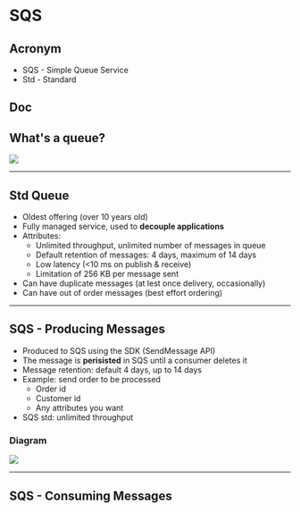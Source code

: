 # SQS

## Acronym
* SQS - Simple Queue Service
* Std - Standard

## Doc

## What's a queue?
[<img src="https://i.imgur.com/PD7If3O.png">](https://i.imgur.com/PD7If3O.png)

---

## Std Queue
* Oldest offering (over 10 years old)
* Fully managed service, used to **decouple applications**
* Attributes:
    * Unlimited throughput, unlimited number of messages in queue
    * Default retention of messages: 4 days, maximum of 14 days
    * Low latency (<10 ms on publish & receive)
    * Limitation of 256 KB per message sent
* Can have duplicate messages (at lest once delivery, occasionally)
* Can have out of order messages (best effort ordering)

---

## SQS - Producing Messages
* Produced to SQS using the SDK (SendMessage API)
* The message is **perisisted** in SQS until a consumer deletes it
* Message retention: default 4 days, up to 14 days
* Example: send order to be processed
    * Order id
    * Customer id
    * Any attributes you want
* SQS std: unlimited throughput

### Diagram
[<img src="https://i.imgur.com/Z56UWbX.png">](https://i.imgur.com/Z56UWbX.png)

---

## SQS - Consuming Messages

